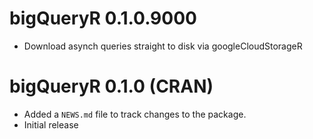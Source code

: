 # bigQueryR 0.1.0.9000

* Download asynch queries straight to disk via googleCloudStorageR


# bigQueryR 0.1.0 (CRAN)

* Added a `NEWS.md` file to track changes to the package.
* Initial release



